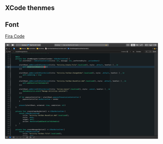 XCode thenmes
----------------

## Font
[Fira Code](https://github.com/tonsky/FiraCode)



<p align="center">
  <img src="https://github.com/Konrad77/xcode1x-themes/blob/master/screenshots/mdesign.png" alt="Icon"/>
</p>


